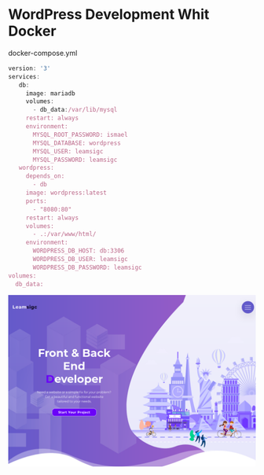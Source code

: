 # WordPress Development  Whit Docker 

docker-compose.yml
```javascript
version: '3'
services:
   db:
     image: mariadb
     volumes:
       - db_data:/var/lib/mysql
     restart: always
     environment:
       MYSQL_ROOT_PASSWORD: ismael
       MYSQL_DATABASE: wordpress
       MYSQL_USER: leamsigc
       MYSQL_PASSWORD: leamsigc
   wordpress:
     depends_on:
       - db
     image: wordpress:latest
     ports:
       - "8080:80"
     restart: always
     volumes:
       - .:/var/www/html/ 
     environment:
       WORDPRESS_DB_HOST: db:3306
       WORDPRESS_DB_USER: leamsigc
       WORDPRESS_DB_PASSWORD: leamsigc
volumes:
  db_data:

```
![Daytona Dev Solutions](https://raw.githubusercontent.com/leamsigc/DaytonaDevSolution/master/screenshot.png "Daytona Dev Solutions logo")   
